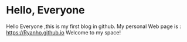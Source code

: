 # Hello, Everyone

Hello Everyone ,this is my first blog in github. My personal Web page is : https://Ryanho.github.io 
Welcome to my space!
